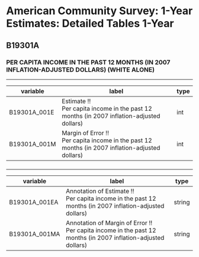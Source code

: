 # American Community Survey: 1-Year Estimates: Detailed Tables 1-Year

## B19301A

### PER CAPITA INCOME IN THE PAST 12 MONTHS (IN 2007 INFLATION-ADJUSTED DOLLARS) (WHITE ALONE)

___

| variable | label | type |
| ----- | ----- | ----- |
| B19301A_001E | Estimate !!<br>Per capita income in the past 12 months (in 2007 inflation-adjusted dollars) | int |
| B19301A_001M | Margin of Error !!<br>Per capita income in the past 12 months (in 2007 inflation-adjusted dollars) | int |
### 

___

| variable | label | type |
| ----- | ----- | ----- |
| B19301A_001EA | Annotation of Estimate !!<br>Per capita income in the past 12 months (in 2007 inflation-adjusted dollars) | string |
| B19301A_001MA | Annotation of Margin of Error !!<br>Per capita income in the past 12 months (in 2007 inflation-adjusted dollars) | string |

